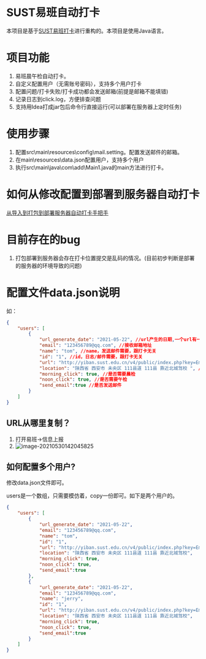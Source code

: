 # SUST易班自动打卡

本项目是基于[SUST易班打卡](https://github.com/N0I0C0K/SUST_autocheck_public)进行重构的。本项目是使用Java语言。

# 项目功能

1. 易班晨午检自动打卡。
2. 自定义配置用户（无需账号密码），支持多个用户打卡
3. 配置问题/打卡失败/打卡成功都会发送邮箱(前提是邮箱不能填错)
4. 记录日志到click.log，方便排查问题
5. 支持用Idea打成jar包后命令行直接运行(可以部署在服务器上定时任务)

# 使用步骤

1. 配置src\main\resources\config\mail.setting。配置发送邮件的邮箱。
2. 在main\resources\data.json配置用户，支持多个用户
3. 执行src\main\java\com\add\Main1.java的main方法进行打卡。

# 如何从修改配置到部署到服务器自动打卡

[从导入到打包到部署服务器自动打卡手把手](https://github.com/XddAdd/YiBan_AutoClick/blob/main/%E5%A6%82%E4%BD%95%E7%94%A8Idea%E4%BF%AE%E6%94%B9%E9%85%8D%E7%BD%AE%E5%B9%B6%E9%83%A8%E7%BD%B2%E5%88%B0%E6%9C%8D%E5%8A%A1%E5%99%A8%E8%87%AA%E5%8A%A8%E6%89%93%E5%8D%A1.md)

# 目前存在的bug
1. 打包部署到服务器会存在打卡位置提交是乱码的情况。(目前初步判断是部署的服务器的环境导致的问题)

# 配置文件data.json说明

如：

```json
{
    "users": [
        {
            "url_generate_date": "2021-05-22", //url产生的日期,一个url有一定的有效期
            "email": "123456789@qq.com", //接收邮箱地址
            "name": "tom", //name，发送邮件需要，跟打卡无关
            "id": "1", //id，日志/邮件需要，跟打卡无关
            "url": "http://yiban.sust.edu.cn/v4/public/index.php?key=Em7/z2oL422315QKqT8pGGgcnsyhgyNhBOsIQZWwPoKB9MOSBCyqRxsaphLn8Yr7LY2KdnXnONwu6K7TTcBF_f8bdGhiE=", //url，从易班复制
            "location": "陕西省 西安市 未央区 111县道 111县 靠近北城驾校 ", //打卡地址
            "morning_click": true, //是否需要晨检
            "noon_click": true, //是否需要午检
            "send_email":true //是否发送邮件
        }
    ]
}
```

## URL从哪里复制？

1. 打开易班->信息上报
2. ![image-20210530142045825](https://gitee.com/xddadd/cloud-image/raw/master/image-20210530142045825.png)

## 如何配置多个用户?

修改data.json文件即可。

users是一个数组，只需要模仿着，copy一份即可。如下是两个用户的。

```json
{
    "users": [
        {
            "url_generate_date": "2021-05-22",
            "email": "123456789@qq.com",
            "name": "tom",
            "id": "1",
            "url": "http://yiban.sust.edu.cn/v4/public/index.php?key=Em7/z2oL422315QKqT8pGGgcnsyhgyNhBOsIQZWwPoKB9MOSBCyqRxsaphLn8Yr7LY2KdnXnONwu6K7TTcBF_f8bdGhiE=",
            "location": "陕西省 西安市 未央区 111县道 111县 靠近北城驾校",
            "morning_click": true,
            "noon_click": true,
            "send_email":true
        },
        {
            "url_generate_date": "2021-05-22",
            "email": "123456789@qq.com",
            "name": "jerry",
            "id": "1",
            "url": "http://yiban.sust.edu.cn/v4/public/index.php?key=Em7/z2oL422315QKqT8pGGgcnsyhgyNhBOsIQZWwPoKB9MOSBCyqRxsaphLn8Yr7LY2KdnXnONwu6K7TTcBF_f8bdGhiE=",
            "location": "陕西省 西安市 未央区 111县道 111县 靠近北城驾校",
            "morning_click": true,
            "noon_click": true,
            "send_email":true
        }
    ]
}
```

